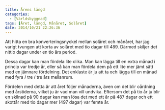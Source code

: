 ```yaml
---
title: Årens längd
categories:
  - [Världsbyggnad]
tags: [Året, längd, Månåret, Solåret]
date: 2014/10/21 22:26:36
---
```

Att hitta en bra konverteringsnyckel mellan solåret och månåret, har jag varigt tvungen att korta av solåret med tio dagar till 489. Därmed skiljer det nittio dagar under en tio års period.

Dessa dagar kan man fördela lite olika. Man kan lägga till en extra månad i princip var tredje år, eller så kan man fördela dem på ett lite mer jämt sätt med en jämnare fördelning. Det enklaste är ju att ta och lägga till en månad med fyra / tre / tre års mellanrum.

Fördelen med detta är att året följer månaderna, även om det blir oårdning med årstiderna, vilket ju är vad man vill undvika. Eftersom det på tio år ju blir en skilnad på 90 dagar kan man lösa det med ett år på 487 dagar och ett skottår med tio dagar mer (497 dagar) var femte år.
